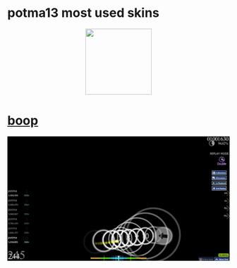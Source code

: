 # potma13 most used skins
<p align="center">
<a href="https://osu.ppy.sh/users/26088072">
  <img src="https://a.ppy.sh/26088072"  
       width="150"
       height="150"></a>
</p>

# [boop](https://github.com/ryancranie/skinhub/raw/tyfh/player/lifeline/boop.osk)
[![](https://github.com/potma13/osu-skins/blob/master/screenshots/screenshot043.jpg?raw=true)](https://github.com/potma13/osu-skins/raw/refs/heads/master/skin-folder/adidas%20yellow.osk?download=)

